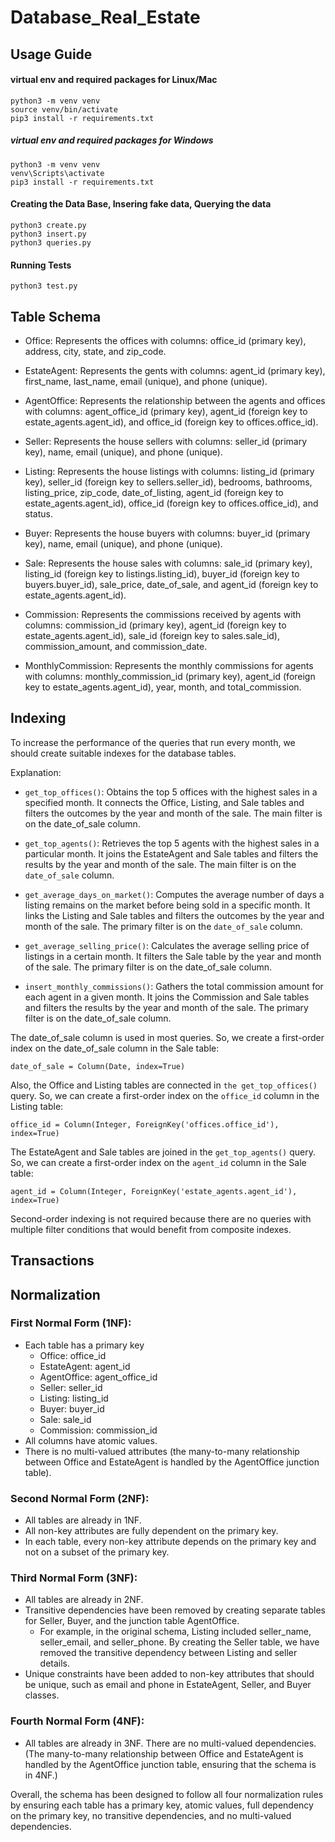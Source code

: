 # Database_Real_Estate

## Usage Guide
#### virtual env and required packages for Linux/Mac
```
python3 -m venv venv
source venv/bin/activate
pip3 install -r requirements.txt
```
##### virtual env and required packages for Windows
```
python3 -m venv venv
venv\Scripts\activate
pip3 install -r requirements.txt
```
#### Creating the Data Base, Insering fake data, Querying the data
```
python3 create.py
python3 insert.py
python3 queries.py
```
#### Running Tests
```
python3 test.py
```
## Table Schema
- Office: Represents the offices with columns: office_id (primary key), address, city, state, and zip_code.

- EstateAgent: Represents the gents with columns: agent_id (primary key), first_name, last_name, email (unique), and phone (unique).

- AgentOffice: Represents the relationship between the agents and offices with columns: agent_office_id (primary key), agent_id (foreign key to estate_agents.agent_id), and office_id (foreign key to offices.office_id).

- Seller: Represents the house sellers with columns: seller_id (primary key), name, email (unique), and phone (unique).

- Listing: Represents the house listings with columns: listing_id (primary key), seller_id (foreign key to sellers.seller_id), bedrooms, bathrooms, listing_price, zip_code, date_of_listing, agent_id (foreign key to estate_agents.agent_id), office_id (foreign key to offices.office_id), and status.

- Buyer: Represents the house buyers with columns: buyer_id (primary key), name, email (unique), and phone (unique).

- Sale: Represents the house sales with columns: sale_id (primary key), listing_id (foreign key to listings.listing_id), buyer_id (foreign key to buyers.buyer_id), sale_price, date_of_sale, and agent_id (foreign key to estate_agents.agent_id).

- Commission: Represents the commissions received by agents with columns: commission_id (primary key), agent_id (foreign key to estate_agents.agent_id), sale_id (foreign key to sales.sale_id), commission_amount, and commission_date.

- MonthlyCommission: Represents the monthly commissions for agents with columns: monthly_commission_id (primary key), agent_id (foreign key to estate_agents.agent_id), year, month, and total_commission.

## Indexing

To increase the performance of the queries that run every month, we should create suitable indexes for the database tables.

Explanation:

-  ``get_top_offices()``: Obtains the top 5 offices with the highest sales in a specified month. It connects the Office, Listing, and Sale tables and filters the outcomes by the year and month of the sale. The main filter is on the date_of_sale column.

-  ``get_top_agents()``: Retrieves the top 5 agents with the highest sales in a particular month. It joins the EstateAgent and Sale tables and filters the results by the year and month of the sale. The main filter is on the ``date_of_sale`` column.

-  ``get_average_days_on_market()``: Computes the average number of days a listing remains on the market before being sold in a specific month. It links the Listing and Sale tables and filters the outcomes by the year and month of the sale. The primary filter is on the ``date_of_sale`` column.

-  ``get_average_selling_price()``: Calculates the average selling price of listings in a certain month. It filters the Sale table by the year and month of the sale. The primary filter is on the date_of_sale column.

-  ``insert_monthly_commissions()``: Gathers the total commission amount for each agent in a given month. It joins the Commission and Sale tables and filters the results by the year and month of the sale. The primary filter is on the date_of_sale column.

The date_of_sale column is used in most queries. So, we create a first-order index on the date_of_sale column in the Sale table:

```
date_of_sale = Column(Date, index=True)
```
Also, the Office and Listing tables are connected in ``the get_top_offices()`` query. So, we can create a first-order index on the ``office_id`` column in the Listing table:

```
office_id = Column(Integer, ForeignKey('offices.office_id'), index=True)
```
The EstateAgent and Sale tables are joined in the ``get_top_agents()`` query. So, we can create a first-order index on the ``agent_id`` column in the Sale table:

```
agent_id = Column(Integer, ForeignKey('estate_agents.agent_id'), index=True)
```

Second-order indexing is not required because there are no queries with multiple filter conditions that would benefit from composite indexes.


## Transactions


## Normalization
### First Normal Form (1NF):
- Each table has a primary key
    - Office: office_id
    - EstateAgent: agent_id
    - AgentOffice: agent_office_id
    - Seller: seller_id
    - Listing: listing_id
    - Buyer: buyer_id
    - Sale: sale_id
    - Commission: commission_id
- All columns have atomic values.
- There is no multi-valued attributes (the many-to-many relationship between Office and EstateAgent is handled by the AgentOffice junction table).
### Second Normal Form (2NF):

- All tables are already in 1NF.
- All non-key attributes are fully dependent on the primary key.
- In each table, every non-key attribute depends on the primary key and not on a subset of the primary key.
### Third Normal Form (3NF):

- All tables are already in 2NF.
- Transitive dependencies have been removed by creating separate tables for Seller, Buyer, and the junction table AgentOffice.
    - For example, in the original schema, Listing included seller_name, seller_email, and seller_phone. By creating the Seller table, we have removed the transitive dependency between Listing and seller details.
- Unique constraints have been added to non-key attributes that should be unique, such as email and phone in EstateAgent, Seller, and Buyer classes.
### Fourth Normal Form (4NF):

- All tables are already in 3NF.
There are no multi-valued dependencies. (The many-to-many relationship between Office and EstateAgent is handled by the AgentOffice junction table, ensuring that the schema is in 4NF.)


Overall, the schema has been designed to follow all four normalization rules by ensuring each table has a primary key, atomic values, full dependency on the primary key, no transitive dependencies, and no multi-valued dependencies.